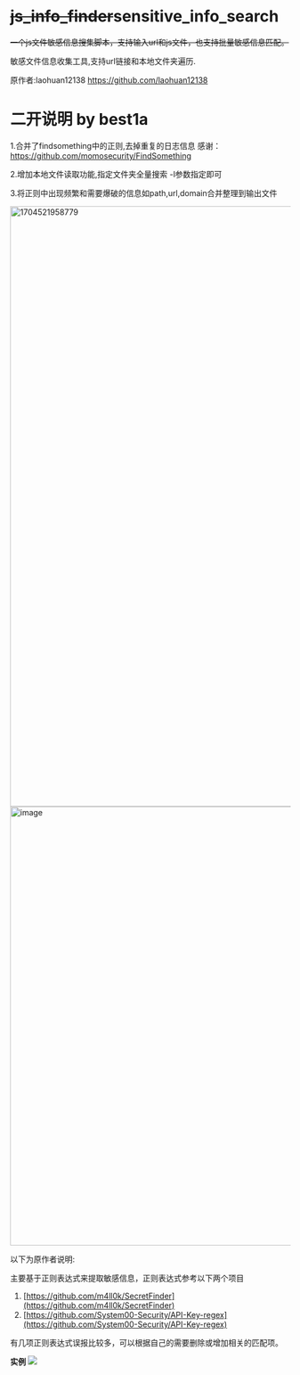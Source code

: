 # ~~js_info_finder~~sensitive_info_search

~~一个js文件敏感信息搜集脚本，支持输入url和js文件，也支持批量敏感信息匹配。~~

敏感文件信息收集工具,支持url链接和本地文件夹遍历.

原作者:laohuan12138 https://github.com/laohuan12138

# 二开说明 by best1a

1.合并了findsomething中的正则,去掉重复的日志信息
感谢：https://github.com/momosecurity/FindSomething

2.增加本地文件读取功能,指定文件夹全量搜索 -l参数指定即可

3.将正则中出现频繁和需要爆破的信息如path,url,domain合并整理到输出文件

<img width="1078" alt="1704521958779" src="https://github.com/Mon3t4r/sensitive_info_search/assets/98069164/9dad64fb-7291-465d-bb64-f10dd5d10bd0">

<img width="788" alt="image" src="https://github.com/Mon3t4r/sensitive_info_search/assets/98069164/ba062ed3-6863-483b-8349-605dc156f45f">



以下为原作者说明:

主要基于正则表达式来提取敏感信息，正则表达式参考以下两个项目

1. [https://github.com/m4ll0k/SecretFinder](https://github.com/m4ll0k/SecretFinder)
2. [https://github.com/System00-Security/API-Key-regex](https://github.com/System00-Security/API-Key-regex)

有几项正则表达式误报比较多，可以根据自己的需要删除或增加相关的匹配项。

**实例**
![](Snipaste_2023-01-13_17-03-29.png)
